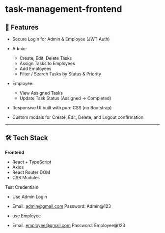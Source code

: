 # task-management-frontend

## 🚀 Features
- Secure Login for Admin & Employee (JWT Auth)
- Admin:
  - Create, Edit, Delete Tasks
  - Assign Tasks to Employees
  - Add Employees
  - Filter / Search Tasks by Status & Priority
  
- Employee:
  - View Assigned Tasks
  - Update Task Status (Assigned → Completed)
- Responsive UI built with pure CSS (no Bootstrap)
- Custom modals for Create, Edit, Delete, and Logout confirmation

---
## 🛠 Tech Stack

**Frontend**
- React + TypeScript
- Axios
- React Router DOM
- CSS Modules

Test Credentials

- Use Admin Login
- Email: admin@gmail.com
 Password: Admin@123

- use  Employee
- Email: employee@gmail.com
  Password: Employee@123

  


